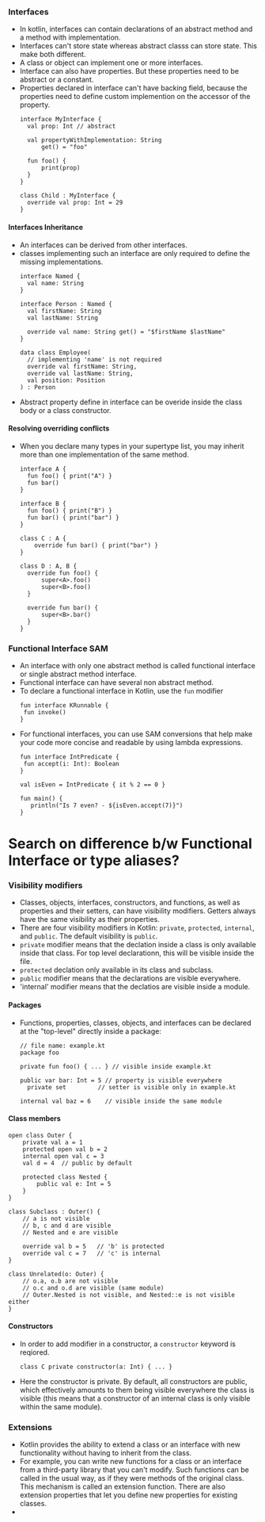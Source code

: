 ### Interfaces

- In kotlin, interfaces can contain declarations of an abstract method and a method with implementation.
- Interfaces can't store state whereas abstract classs can store state. This make both different.
- A class or object can implement one or more interfaces.
- Interface can also have properties. But these properties need to be abstract or a constant.
- Properties declared in interface can't have backing field, because the properties need to define custom implemention on the accessor of the property.
  ```
  interface MyInterface {
    val prop: Int // abstract

    val propertyWithImplementation: String
        get() = "foo"

    fun foo() {
        print(prop)
    }
  }

  class Child : MyInterface {
    override val prop: Int = 29
  }
  ```

#### Interfaces Inheritance
- An interfaces can be derived from other interfaces.
- classes implementing such an interface are only required to define the missing implementations.
  ```
  interface Named {
    val name: String
  }

  interface Person : Named {
    val firstName: String
    val lastName: String

    override val name: String get() = "$firstName $lastName"
  }

  data class Employee(
    // implementing 'name' is not required
    override val firstName: String,
    override val lastName: String,
    val position: Position
  ) : Person
  ```
- Abstract property define in interface can be overide inside the class body or a class constructor.

#### Resolving overriding conflicts
- When you declare many types in your supertype list, you may inherit more than one implementation of the same method.
  ```
  interface A {
    fun foo() { print("A") }
    fun bar()
  }

  interface B {
    fun foo() { print("B") }
    fun bar() { print("bar") }
  }

  class C : A {
      override fun bar() { print("bar") }
  }

  class D : A, B {
    override fun foo() {
        super<A>.foo()
        super<B>.foo()
    }

    override fun bar() {
        super<B>.bar()
    }
  }
  ```

### Functional Interface SAM
- An interface with only one abstract method is called functional interface or single abstract method interface.
- Functional interface can have several non abstract method.
- To declare a functional interface in Kotlin, use the `fun` modifier
  ```
  fun interface KRunnable {
   fun invoke()
  }
  ```
- For functional interfaces, you can use SAM conversions that help make your code more concise and readable by using lambda expressions.
  ```
  fun interface IntPredicate {
   fun accept(i: Int): Boolean
  }

  val isEven = IntPredicate { it % 2 == 0 }

  fun main() {
     println("Is 7 even? - ${isEven.accept(7)}")
  }
  ```
# Search on difference b/w Functional Interface or type aliases?

### Visibility modifiers
- Classes, objects, interfaces, constructors, and functions, as well as properties and their setters, can have visibility modifiers. Getters always have the same visibility as their properties.
- There are four visibility modifiers in Kotlin: `private`, `protected`, `internal`, and `public`. The default visibility is `public`.
- `private` modifier means that the declation inside a class is only available inside that class. For top level declarationn, this will be visible inside the file.
- `protected` declation only available in its class and subclass.
- `public` modifier means that the declarations are visible everywhere.
- 'internal' modifier means that the declatios are visible inside a module.

#### Packages
- Functions, properties, classes, objects, and interfaces can be declared at the "top-level" directly inside a package:
  ```
  // file name: example.kt
  package foo

  private fun foo() { ... } // visible inside example.kt

  public var bar: Int = 5 // property is visible everywhere
    private set         // setter is visible only in example.kt

  internal val baz = 6    // visible inside the same module
  ```
#### Class members
```
open class Outer {
    private val a = 1
    protected open val b = 2
    internal open val c = 3
    val d = 4  // public by default

    protected class Nested {
        public val e: Int = 5
    }
}

class Subclass : Outer() {
    // a is not visible
    // b, c and d are visible
    // Nested and e are visible

    override val b = 5   // 'b' is protected
    override val c = 7   // 'c' is internal
}

class Unrelated(o: Outer) {
    // o.a, o.b are not visible
    // o.c and o.d are visible (same module)
    // Outer.Nested is not visible, and Nested::e is not visible either
}
```
#### Constructors
- In order to add modifier in a constructor, a `constructor` keyword is reqiored.
  ```
  class C private constructor(a: Int) { ... }
  ```
- Here the constructor is private. By default, all constructors are public, which effectively amounts to them being visible everywhere the class is visible (this means that a constructor of an internal class is only visible within the same module).

### Extensions
- Kotlin provides the ability to extend a class or an interface with new functionality without having to inherit from the class.
- For example, you can write new functions for a class or an interface from a third-party library that you can't modify. Such functions can be called in the usual way, as if they were methods of the original class. This mechanism is called an extension function. There are also extension properties that let you define new properties for existing classes.
- 

